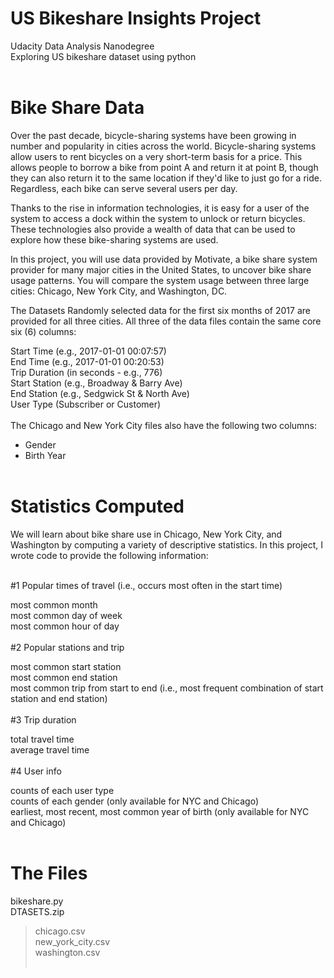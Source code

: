 # US Bikeshare Insights Project
Udacity Data Analysis Nanodegree<br>
Exploring US bikeshare dataset using python<br><br>
# Bike Share Data
Over the past decade, bicycle-sharing systems have been growing in number and popularity in cities across the world. Bicycle-sharing systems allow users to rent bicycles on a very short-term basis for a price. This allows people to borrow a bike from point A and return it at point B, though they can also return it to the same location if they'd like to just go for a ride. Regardless, each bike can serve several users per day.

Thanks to the rise in information technologies, it is easy for a user of the system to access a dock within the system to unlock or return bicycles. These technologies also provide a wealth of data that can be used to explore how these bike-sharing systems are used.

In this project, you will use data provided by Motivate, a bike share system provider for many major cities in the United States, to uncover bike share usage patterns. You will compare the system usage between three large cities: Chicago, New York City, and Washington, DC.

The Datasets
Randomly selected data for the first six months of 2017 are provided for all three cities. All three of the data files contain the same core six (6) columns:

Start Time (e.g., 2017-01-01 00:07:57)<br>
End Time (e.g., 2017-01-01 00:20:53)<br>
Trip Duration (in seconds - e.g., 776)<br>
Start Station (e.g., Broadway & Barry Ave)<br>
End Station (e.g., Sedgwick St & North Ave)<br>
User Type (Subscriber or Customer)<br><br>
The Chicago and New York City files also have the following two columns:
- Gender <br>
- Birth Year<br><br>
# Statistics Computed
We will learn about bike share use in Chicago, New York City, and Washington by computing a variety of descriptive statistics. In this project, I wrote code to provide the following information:<br><br>

#1 Popular times of travel (i.e., occurs most often in the start time)<br>

most common month<br>
most common day of week<br>
most common hour of day<br><br>
#2 Popular stations and trip<br>

most common start station<br>
most common end station<br>
most common trip from start to end (i.e., most frequent combination of start station and end station)<br><br>
#3 Trip duration<br>

total travel time<br>
average travel time<br><br>
#4 User info<br>

counts of each user type<br>
counts of each gender (only available for NYC and Chicago)<br>
earliest, most recent, most common year of birth (only available for NYC and Chicago)<br><br>
# The Files
bikeshare.py<br>
DTASETS.zip<br>
> chicago.csv<br>
> new_york_city.csv<br>
> washington.csv<br><br>

